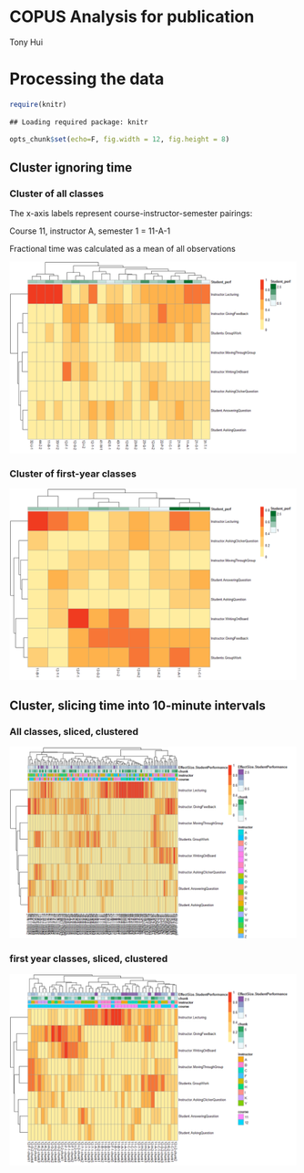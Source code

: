 # COPUS Analysis for publication
Tony Hui  

# Processing the data


```r
require(knitr)
```

```
## Loading required package: knitr
```

```r
opts_chunk$set(echo=F, fig.width = 12, fig.height = 8)
```





## Cluster ignoring time

### Cluster of all classes

The x-axis labels represent course-instructor-semester pairings:

Course 11, instructor A, semester 1 = 11-A-1

Fractional time was calculated as a mean of all observations



![](COPUS-paper-10minsegments_files/figure-html/all_years_all_times_cluster-1.png)

### Cluster of first-year classes



![](COPUS-paper-10minsegments_files/figure-html/first_year_all_times_cluster-1.png)

## Cluster, slicing time into 10-minute intervals

### All classes, sliced, clustered



![](COPUS-paper-10minsegments_files/figure-html/all_years_sliced_times_cluster-1.png)

### first year classes, sliced, clustered



![](COPUS-paper-10minsegments_files/figure-html/first_year_sliced_times_cluster-1.png)
